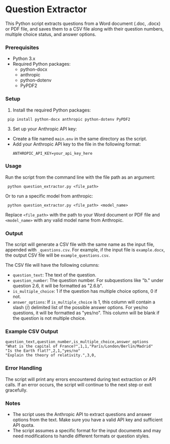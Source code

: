 # Question Extractor

This Python script extracts questions from a Word document (.doc, .docx) or PDF file, and saves them to a CSV file along with their question numbers, multiple choice status, and answer options.

### Prerequisites

- Python 3.x
- Required Python packages:
  - python-docx
  - anthropic
  - python-dotenv
  - PyPDF2

### Setup

1. Install the required Python packages:
  ```
   pip install python-docx anthropic python-dotenv PyPDF2
 ```
3. Set up your Anthropic API key:
- Create a file named `main.env` in the same directory as the script.
- Add your Anthropic API key to the file in the following format:
  ```
  ANTHROPIC_API_KEY=your_api_key_here
  ```
### Usage

Run the script from the command line with the file path as an argument:
 ```
  python question_extractor.py <file_path>
 ```
Or to run a specific model from anthropic:
 ```
  python question_extractor.py <file_path> <model_name>
```
Replace `<file_path>` with the path to your Word document or PDF file and `<model_name>` with any valid model name from Anthropic.

### Output

The script will generate a CSV file with the same name as the input file, appended with `_questions.csv`. For example, if the input file is `example.docx`, the output CSV file will be `example_questions.csv`.

The CSV file will have the following columns:
- `question_text`: The text of the question.
- `question_number`: The question number. For subquestions like "b." under question 2.6, it will be formatted as "2.6.b".
- `is_multiple_choice`: 1 if the question has multiple choice options, 0 if not.
- `answer_options`: If `is_multiple_choice` is 1, this column will contain a slash (/) delimited list of the possible answer options. For yes/no questions, it will be formatted as "yes/no". This column will be blank if the question is not multiple choice.

### Example CSV Output

 ```
question_text,question_number,is_multiple_choice,answer_options
"What is the capital of France?",1,1,"Paris/London/Berlin/Madrid"
"Is the Earth flat?",2,1,"yes/no"
"Explain the theory of relativity.",3,0,
 ```
### Error Handling

The script will print any errors encountered during text extraction or API calls. If an error occurs, the script will continue to the next step or exit gracefully.

### Notes

- The script uses the Anthropic API to extract questions and answer options from the text. Make sure you have a valid API key and sufficient API quota.
- The script assumes a specific format for the input documents and may need modifications to handle different formats or question styles.
